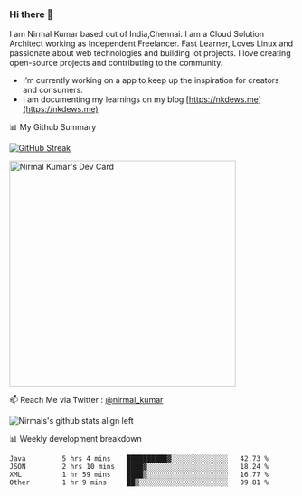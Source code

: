 ### Hi there 👋

 I am Nirmal Kumar based out of India,Chennai. I am a Cloud Solution Architect working as Independent Freelancer. Fast Learner, Loves Linux and passionate about web technologies and building iot projects. I love creating open-source projects and contributing to the community.

- I’m currently working on a app to keep up the inspiration for creators and consumers.
- I am documenting my learnings on my blog [https://nkdews.me](https://nkdews.me)


📊 My Github Summary

[![GitHub Streak](https://github-readme-streak-stats.herokuapp.com?user=nk-gears&theme=dark&hide_border=true&date_format=M%20j%5B%2C%20Y%5D)](https://git.io/streak-stats)

<a href="https://app.daily.dev/nirmal_kumar"><img src="https://api.daily.dev/devcards/a16cfcf02d384b16b41de71ce4d1d811.png?r=8ve" width="400" alt="Nirmal Kumar's Dev Card"/></a>

📫 Reach Me via  Twitter : [@nirmal_kumar](https://twitter.com/nirmal_kumar)

![Nirmals's github stats align left](https://github-readme-stats.vercel.app/api?username=nk-gears&show_icons=true)


📊 Weekly development breakdown

<!--START_SECTION:waka-->

```text
Java         5 hrs 4 mins    ██████████▓░░░░░░░░░░░░░░   42.73 %
JSON         2 hrs 10 mins   ████▓░░░░░░░░░░░░░░░░░░░░   18.24 %
XML          1 hr 59 mins    ████▒░░░░░░░░░░░░░░░░░░░░   16.77 %
Other        1 hr 9 mins     ██▒░░░░░░░░░░░░░░░░░░░░░░   09.81 %
```

<!--END_SECTION:waka-->


